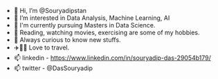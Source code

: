 - 👋 Hi, I’m @Souryadipstan
- 👀 I’m interested in Data Analysis, Machine Learning, AI
- 🌱 I'm currently pursuing Masters in Data Science.
- 📕 Reading, watching movies, exercising are some of my hobbies.
- 🤨 Always curious to know new stuffs.
- ✈️🚙🚝 Love to travel.
- 📫 linkedin - https://www.linkedin.com/in/souryadip-das-29054b179/
- 📫 twitter - @DasSouryadip

<!---
Souryadipstan/Souryadipstan is a ✨ special ✨ repository because its `README.md` (this file) appears on your GitHub profile.
You can click the Preview link to take a look at your changes.
--->
